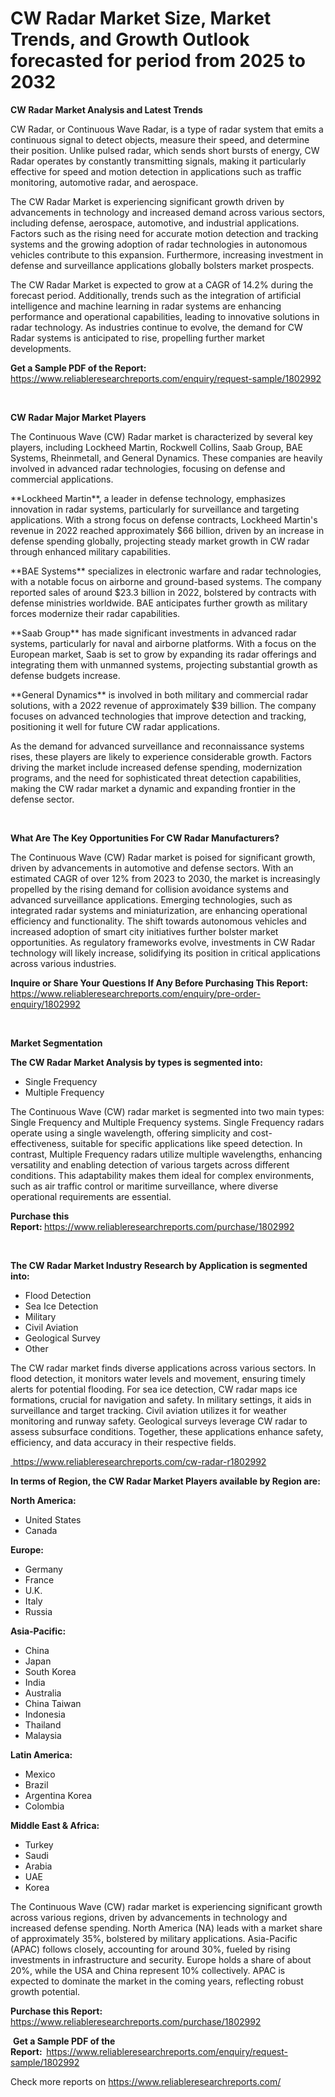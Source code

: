 <p><h1>CW Radar Market Size, Market Trends, and Growth Outlook forecasted for period from 2025 to 2032</h1></p><p><strong>CW Radar Market Analysis and Latest Trends</strong></p>
<p><p>CW Radar, or Continuous Wave Radar, is a type of radar system that emits a continuous signal to detect objects, measure their speed, and determine their position. Unlike pulsed radar, which sends short bursts of energy, CW Radar operates by constantly transmitting signals, making it particularly effective for speed and motion detection in applications such as traffic monitoring, automotive radar, and aerospace.</p><p>The CW Radar Market is experiencing significant growth driven by advancements in technology and increased demand across various sectors, including defense, aerospace, automotive, and industrial applications. Factors such as the rising need for accurate motion detection and tracking systems and the growing adoption of radar technologies in autonomous vehicles contribute to this expansion. Furthermore, increasing investment in defense and surveillance applications globally bolsters market prospects.</p><p>The CW Radar Market is expected to grow at a CAGR of 14.2% during the forecast period. Additionally, trends such as the integration of artificial intelligence and machine learning in radar systems are enhancing performance and operational capabilities, leading to innovative solutions in radar technology. As industries continue to evolve, the demand for CW Radar systems is anticipated to rise, propelling further market developments.</p></p>
<p><strong>Get a Sample PDF of the Report:&nbsp;</strong> <a href="https://www.reliableresearchreports.com/enquiry/request-sample/1802992?utm_campaign=2655&utm_medium=2&utm_source=Github&utm_content=ia&utm_term=06042025&utm_id=cw-radar">https://www.reliableresearchreports.com/enquiry/request-sample/1802992</a></p>
<p>&nbsp;</p>
<p><strong>CW Radar Major Market Players</strong></p>
<p><p>The Continuous Wave (CW) Radar market is characterized by several key players, including Lockheed Martin, Rockwell Collins, Saab Group, BAE Systems, Rheinmetall, and General Dynamics. These companies are heavily involved in advanced radar technologies, focusing on defense and commercial applications.</p><p>**Lockheed Martin**, a leader in defense technology, emphasizes innovation in radar systems, particularly for surveillance and targeting applications. With a strong focus on defense contracts, Lockheed Martin's revenue in 2022 reached approximately $66 billion, driven by an increase in defense spending globally, projecting steady market growth in CW radar through enhanced military capabilities.</p><p>**BAE Systems** specializes in electronic warfare and radar technologies, with a notable focus on airborne and ground-based systems. The company reported sales of around $23.3 billion in 2022, bolstered by contracts with defense ministries worldwide. BAE anticipates further growth as military forces modernize their radar capabilities.</p><p>**Saab Group** has made significant investments in advanced radar systems, particularly for naval and airborne platforms. With a focus on the European market, Saab is set to grow by expanding its radar offerings and integrating them with unmanned systems, projecting substantial growth as defense budgets increase.</p><p>**General Dynamics** is involved in both military and commercial radar solutions, with a 2022 revenue of approximately $39 billion. The company focuses on advanced technologies that improve detection and tracking, positioning it well for future CW radar applications.</p><p>As the demand for advanced surveillance and reconnaissance systems rises, these players are likely to experience considerable growth. Factors driving the market include increased defense spending, modernization programs, and the need for sophisticated threat detection capabilities, making the CW radar market a dynamic and expanding frontier in the defense sector.</p></p>
<p>&nbsp;</p>
<p><strong>What Are The Key Opportunities For CW Radar Manufacturers?</strong></p>
<p><p>The Continuous Wave (CW) Radar market is poised for significant growth, driven by advancements in automotive and defense sectors. With an estimated CAGR of over 12% from 2023 to 2030, the market is increasingly propelled by the rising demand for collision avoidance systems and advanced surveillance applications. Emerging technologies, such as integrated radar systems and miniaturization, are enhancing operational efficiency and functionality. The shift towards autonomous vehicles and increased adoption of smart city initiatives further bolster market opportunities. As regulatory frameworks evolve, investments in CW Radar technology will likely increase, solidifying its position in critical applications across various industries.</p></p>
<p><strong>Inquire or Share Your Questions If Any Before Purchasing This Report:</strong> <a href="https://www.reliableresearchreports.com/enquiry/pre-order-enquiry/1802992?utm_campaign=2655&utm_medium=2&utm_source=Github&utm_content=ia&utm_term=06042025&utm_id=cw-radar">https://www.reliableresearchreports.com/enquiry/pre-order-enquiry/1802992</a></p>
<p>&nbsp;</p>
<p><strong>Market Segmentation</strong></p>
<p><strong>The CW Radar Market Analysis by types is segmented into:</strong></p>
<p><ul><li>Single Frequency</li><li>Multiple Frequency</li></ul></p>
<p><p>The Continuous Wave (CW) radar market is segmented into two main types: Single Frequency and Multiple Frequency systems. Single Frequency radars operate using a single wavelength, offering simplicity and cost-effectiveness, suitable for specific applications like speed detection. In contrast, Multiple Frequency radars utilize multiple wavelengths, enhancing versatility and enabling detection of various targets across different conditions. This adaptability makes them ideal for complex environments, such as air traffic control or maritime surveillance, where diverse operational requirements are essential.</p></p>
<p><strong>Purchase this Report:&nbsp;</strong><a href="https://www.reliableresearchreports.com/purchase/1802992?utm_campaign=2655&utm_medium=2&utm_source=Github&utm_content=ia&utm_term=06042025&utm_id=cw-radar">https://www.reliableresearchreports.com/purchase/1802992</a></p>
<p>&nbsp;</p>
<p><strong>The CW Radar Market Industry Research by Application is segmented into:</strong></p>
<p><ul><li>Flood Detection</li><li>Sea Ice Detection</li><li>Military</li><li>Civil Aviation</li><li>Geological Survey</li><li>Other</li></ul></p>
<p><p>The CW radar market finds diverse applications across various sectors. In flood detection, it monitors water levels and movement, ensuring timely alerts for potential flooding. For sea ice detection, CW radar maps ice formations, crucial for navigation and safety. In military settings, it aids in surveillance and target tracking. Civil aviation utilizes it for weather monitoring and runway safety. Geological surveys leverage CW radar to assess subsurface conditions. Together, these applications enhance safety, efficiency, and data accuracy in their respective fields.</p></p>
<p><a href="https://www.reliableresearchreports.com/cw-radar-r1802992?utm_campaign=2655&utm_medium=2&utm_source=Github&utm_content=ia&utm_term=06042025&utm_id=cw-radar">&nbsp;https://www.reliableresearchreports.com/cw-radar-r1802992</a></p>
<p><strong>In terms of Region, the CW Radar Market Players available by Region are:</strong></p>
<p>
    <p> <strong> North America: </strong>
        <ul>
            <li>United States</li>
            <li>Canada</li>
        </ul>
        </p> 
    <p> <strong> Europe: </strong>
        <ul>
            <li>Germany</li>
            <li>France</li>
            <li>U.K.</li>
            <li>Italy</li>
            <li>Russia</li>
        </ul>
        </p> 
    <p> <strong> Asia-Pacific: </strong>
        <ul>
            <li>China</li>
            <li>Japan</li>
            <li>South Korea</li>
            <li>India</li>
            <li>Australia</li>
            <li>China Taiwan</li>
            <li>Indonesia</li>
            <li>Thailand</li>
            <li>Malaysia</li>
        </ul>
        </p> 
    <p> <strong> Latin America: </strong>
        <ul>
            <li>Mexico</li>
            <li>Brazil</li>
            <li>Argentina Korea</li>
            <li>Colombia</li>
        </ul>
        </p> 
    <p> <strong> Middle East & Africa: </strong>
        <ul>
            <li>Turkey</li>
            <li>Saudi</li>
            <li>Arabia</li>
            <li>UAE</li>
            <li>Korea</li>
        </ul>
    </p>
    </p>
<p><p>The Continuous Wave (CW) radar market is experiencing significant growth across various regions, driven by advancements in technology and increased defense spending. North America (NA) leads with a market share of approximately 35%, bolstered by military applications. Asia-Pacific (APAC) follows closely, accounting for around 30%, fueled by rising investments in infrastructure and security. Europe holds a share of about 20%, while the USA and China represent 10% collectively. APAC is expected to dominate the market in the coming years, reflecting robust growth potential.</p></p>
<p><strong>Purchase this Report: </strong><a href="https://www.reliableresearchreports.com/purchase/1802992?utm_campaign=2655&utm_medium=2&utm_source=Github&utm_content=ia&utm_term=06042025&utm_id=cw-radar">https://www.reliableresearchreports.com/purchase/1802992</a></p>
<p>&nbsp;<strong>Get a Sample PDF of the Report:&nbsp;&nbsp;</strong><a href="https://www.reliableresearchreports.com/enquiry/request-sample/1802992?utm_campaign=2655&utm_medium=2&utm_source=Github&utm_content=ia&utm_term=06042025&utm_id=cw-radar">https://www.reliableresearchreports.com/enquiry/request-sample/1802992</a></p>
<p><strong></strong></p>
<p>Check more reports on <a href="https://www.reliableresearchreports.com/?utm_campaign=2655&utm_medium=2&utm_source=Github&utm_content=ia&utm_term=06042025&utm_id=cw-radar">https://www.reliableresearchreports.com/</a></p>